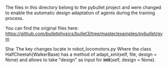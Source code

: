 The files in this directory belong to the pybullet project and were changed to enable the automatic design adaptation of agents during the training process.

You can find the original files here: https://github.com/bulletphysics/bullet3/tree/master/examples/pybullet/gym

Sha:
The key changes locate in robot_locomotors.py
Where the class HalfCheetah(WalkerBase) has a method of adapt_xml(self, file, design = None) and allows to take "design" as input for __init__(self, design = None). 

